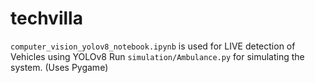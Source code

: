 # techvilla

`computer_vision_yolov8_notebook.ipynb` is used for LIVE detection of Vehicles using YOLOv8
 Run `simulation/Ambulance.py` for simulating the system. (Uses Pygame) 
